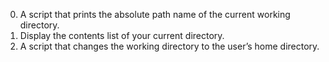 0. A script that prints the absolute path name of the current working directory.
1. Display the contents list of your current directory.
2. A script that changes the working directory to the user’s home directory.
